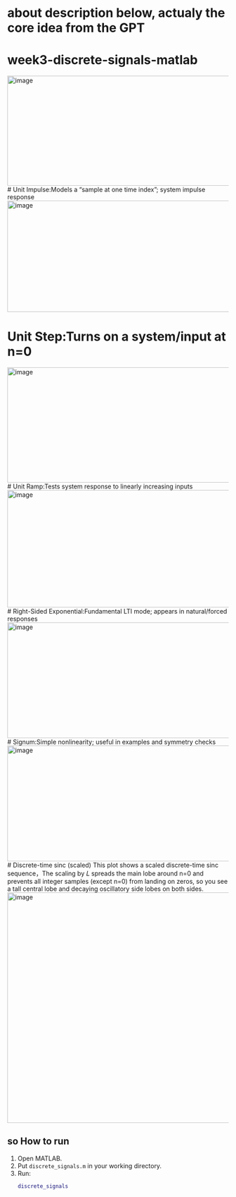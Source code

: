 # about description below, actualy the core idea  from the GPT
# week3-discrete-signals-matlab
<img width="515" height="250" alt="image" src="https://github.com/user-attachments/assets/69b03664-6bd4-484f-a87f-08f48299c6db" />
# Unit Impulse:Models a “sample at one time index”; system impulse response
<img width="526" height="253" alt="image" src="https://github.com/user-attachments/assets/3a6d03c9-657e-47c6-9ba6-d6da7dc2b895" />

# Unit Step:Turns on a system/input at n=0  
<img width="511" height="262" alt="image" src="https://github.com/user-attachments/assets/84735eb1-4b2c-4b0d-90da-6cfba4bf7c56" />
# Unit Ramp:Tests system response to linearly increasing inputs
<img width="513" height="267" alt="image" src="https://github.com/user-attachments/assets/21293d99-599e-4420-b2c6-e4eb7ca06b2d" />
# Right-Sided Exponential:Fundamental LTI mode; appears in natural/forced responses
<img width="511" height="263" alt="image" src="https://github.com/user-attachments/assets/53512cc0-02af-4a63-8449-a26c32503ace" />
# Signum:Simple nonlinearity; useful in examples and symmetry checks
<img width="511" height="263" alt="image" src="https://github.com/user-attachments/assets/cd728786-5bef-41c8-bab1-57e7e3c2b9a4" />
# Discrete-time sinc (scaled)
This plot shows a scaled discrete-time sinc sequence，The scaling by 𝐿 spreads the main lobe around n=0 and prevents all integer samples (except n=0) from landing on zeros, so you see a tall central lobe and decaying oscillatory side lobes on both sides.
<img width="695" height="524" alt="image" src="https://github.com/user-attachments/assets/cd1ca42e-fd76-4834-862a-4a6152fdc8a8" />

## so How to run

1. Open MATLAB.
2. Put `discrete_signals.m` in your working directory.
3. Run:
   ```matlab
   discrete_signals


